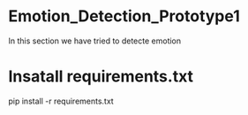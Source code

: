 # Emotion_Detection_Prototype1
In this section we have tried to detecte emotion

# Insatall requirements.txt
pip install -r requirements.txt
